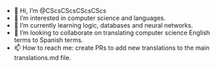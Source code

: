 - 👋 Hi, I’m @CScsCScsCScsCScs
- 👀 I’m interested in computer science and languages.
- 🌱 I’m currently learning logic, databases and neural networks.
- 💞️ I’m looking to collaborate on translating computer science English terms to Spanish terms.
- 📫 How to reach me: create PRs to add new translations to the main translations.md file.

<!---
CScsCScsCScsCScs/CScsCScsCScsCScs is a ✨ special ✨ repository because its `README.md` (this file) appears on your GitHub profile.
You can click the Preview link to take a look at your changes.
--->

